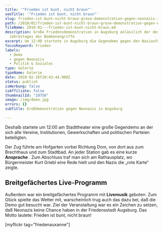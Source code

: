 ```yaml
---
title: '"Frieden ist bunt, nicht braun"'
seoTitle: '"Frieden ist bunt, nicht braun"'
slug: frieden-ist-bunt-nicht-braun-grose-demonstration-gegen-neonazis-in-augsburg
path: /2010/02/frieden-ist-bunt-nicht-braun-grose-demonstration-gegen-neonazis-in-augsburg/
fileName: 2010-02---frieden-ist-bunt-nicht-braun.md
description: Große Friedensdemonstration in Augsburg anlässlich der des
  Jahrestages der Bombenangriffe
excerpt: Um 12:00 startete in Augsburg die Gegendemo gegen den Naziaufmarsch.
focusKeyword: Frieden
labels:
  - Demo
  - gegen Neonazis
  - Politik & Soziales
type: Galerie
typeName: Galerie
date: 2010-02-26T20:43:44.000Z
status: publish
isWerbung: false
isAffiliate: false
thumbnailId: "10756"
image: /img/demo.jpg
errors: {}
subTitle: Großdemonstration gegen Neonazis in Augsburg
  
---
```


Deshalb startete um 12:00 am Stadttheater eine große Gegendemo an der sich alle
Vereine, Institutionen, Gewerkschaften und politischen Parteien beteiligten.

Der Zug führte am Hofgarten vorbei Richtung Dom, von dort aus zum Brechthaus und
zum Stadtbad. An jeder Station gab es eine kurze **Ansprache** . Zum Abschluss
traf man sich am Rathausplatz, wo Bürgermeister Kurt Griebl eine Rede hielt und
den Nazis die „rote Karte“ zeigte.

## Breitgefächertes Live-Programm

Außerdem war ein breitgefächertes Programm mit **Livemusik** geboten. Zum Glück
spielte das Wetter mit, warscheinlich trug auch das dazu bei, daß die Demo gut
besucht war. Ziel der Veranstaltung war es ein Zeichen zu setzen, daß Neonazis
keine Chance haben in der Friedensstadt Augsburg. Das Motto lautete: Frieden ist
bunt, nicht braun!

[myflickr tag="friedenauxanne"]

&nbsp;

  